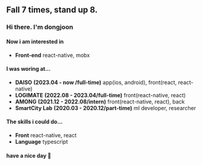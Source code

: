 ## Fall 7 times, stand up 8.
### Hi there. I'm dongjoon</br>
#### Now i am interested in
* __Front-end__ react-native, mobx</br>

#### I was woring at... <br/>
* __DAISO__ __(2023.04 - now /full-time)__ app(ios, android), front(react, react-native)</br>
* __LOGIMATE__ __(2022.08 - 2023.04/full-time)__ front(react-native, react)</br>
* __AMONG__ __(2021.12 - 2022.08/intern)__ front(react-native, react), back<br/>
* __SmartCity Lab__ __(2020.03 - 2020.12/part-time)__ ml developer, researcher </br>

#### The skills i could do...
* __Front__  react-native, react<br/>
* __Language__  typescript<br/>

#### have a nice day 👋

